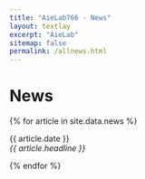 ```yaml
---
title: "AieLab766 - News"
layout: textlay
excerpt: "AieLab"
sitemap: false
permalink: /allnews.html
---
```


# News

{% for article in site.data.news %}
<p>{{ article.date }} <br>
<em>{{ article.headline }}</em></p>
{% endfor %}
